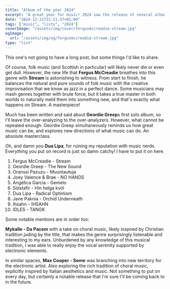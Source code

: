 ```yaml
---
title: "Album of the year 2024"
excerpt: "A great year for music! 2024 saw the release of several albums that I'll be playing for years to come!"
date: "2024-12-21T21:11:37+01:00"
tags: ["music", "lists", "2024"]
coverImage: "/assets/img/cover/fergusmccreadie-stream.jpg"
ogImage:
  url: "/assets/img/og/fergusmccreadie-stream.jpg"
type: "list"
---
```


This one's not going to have a long post, but some things I'd like to share.

Of course, folk music (and Scottish in particular) will likely never die or even get dull. However, the new life that **Fergus McCreadie** breathes into this genre with **Stream** is astonishing to witness. From start to finish, he balances the natural and pure sounds of folk music with the creative improvisation that we know as jazz in a perfect dance. Some musicians may mash genres together with brute force, but it takes a true master in both worlds to naturally meld them into something new, and that's exactly what happens on Stream. A masterpiece!

Much has been written and said about **Geordie Greep**s first solo album, so I'll leave the over-analyzing to the over-analyzers. However, what cannot be repeated enough: Geordie Greep simultaneously reminds us how great music can be, and explores new directions of what music can do. An absolute masterclass.

Oh, and damn you **Dua Lipa**, for ruining my reputation with music nerds. Everything you put on record is just so damn catchy! I have to put it on here.

1. Fergus McCreadie - Stream
2. Geordie Greep - The New Sound
3. Oranssi Pazuzu - Muuntautuja
4. Joey Valence & Brae - NO HANDS
5. Angélica Garcia - Gemelo
6. Sólstafir - Hin helga kvöl
7. Dua Lipa - Radical Optimism
8. Jane Paknia - Orchid Underneath
9. Ihsahn - IHSAHN
10. IDLES - TANGK

Some notable mentions are in order too:

**Mykalle - Da Pacem** with a take on choral music, likely inspired by Christian tradition juding by the title, that makes the genre surprisingly listenable and interesting to my ears. Unburdened by any knowledge of this musical tradition, I was able to really enjoy the vocal serenity supported by electronic elements.

In similar spaces, **Max Cooper - Seme** was branching into new territory for the electronic artist. Also exploring the rich tradition of choral music, explicitly inspired by Italian aesthetics and music. Not something to put on every day, but certainly a notable release that I'm sure I'll be coming back to in the future.
